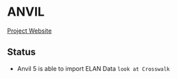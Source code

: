 ANVIL
=====

[Project Website](http://www.anvil-software.org/)

Status
------

- Anvil 5 is able to import ELAN Data `look at Crosswalk` 

